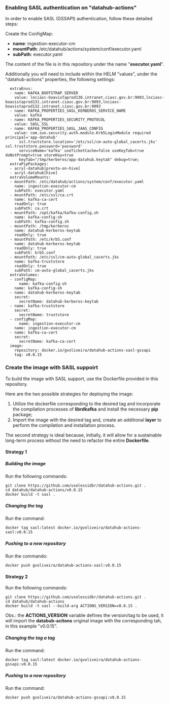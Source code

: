 ### Enabling SASL authentication on "datahub-actions"

In order to enable SASL (GSSAPI) authentication, follow these detailed steps:

Create the ConfigMap:
- **name**: ingestion-executor-cm
- **mountPath**: /etc/datahub/actions/system/conf/executor.yaml
- **subPath**: executor.yaml

The content of the file is in this repository under the name "**executor.yaml**".

Additionally you will need to include within the HELM "values", under the "datahub-actions" properties, the following settings:

```
  extraEnvs:
  - name: KAFKA_BOOTSTRAP_SERVER
    value: lnciasc-boavistaprod130.intranet.ciasc.gov.br:9093,lnciasc-boavistaprod131.intranet.ciasc.gov.br:9093,lnciasc-boavistaprod132.intranet.ciasc.gov.br:9093
  - name: KAFKA_PROPERTIES_SASL_KERBEROS_SERVICE_NAME
    value: kafka
  - name: KAFKA_PROPERTIES_SECURITY_PROTOCOL
    value: SASL_SSL
  - name: KAFKA_PROPERTIES_SASL_JAAS_CONFIG
    value: com.sun.security.auth.module.Krb5LoginModule required principal='app-datahub'
      ssl.truststore.location='/etc/ssl/cm-auto-global_cacerts.jks' ssl.truststore.password='password'
      serviceName='kafka' useTicketCache=false useKeyTab=true doNotPrompt=true storeKey=true
      keyTab="/tmp/kerberos/app-datahub.keytab" debug=true;
  extraPipPackages:
  - acryl-datahub[presto-on-hive]
  - acryl-datahub[hive]
  extraVolumeMounts:
  - mountPath: /etc/datahub/actions/system/conf/executor.yaml
    name: ingestion-executor-cm
    subPath: executor.yaml
  - mountPath: /etc/ssl/ca.crt
    name: kafka-ca-cert
    readOnly: true
    subPath: ca.crt
  - mountPath: /opt/kafka/kafka-config.sh
    name: kafka-config-sh
    subPath: kafka-config.sh
  - mountPath: /tmp/kerberos
    name: datahub-kerberos-keytab
    readOnly: true
  - mountPath: /etc/krb5.conf
    name: datahub-kerberos-keytab
    readOnly: true
    subPath: krb5.conf
  - mountPath: /etc/ssl/cm-auto-global_cacerts.jks
    name: kafka-truststore
    readOnly: true
    subPath: cm-auto-global_cacerts.jks
  extraVolumes:
  - configMap:
      name: kafka-config-sh
    name: kafka-config-sh
  - name: datahub-kerberos-keytab
    secret:
      secretName: datahub-kerberos-keytab
  - name: kafka-truststore
    secret:
      secretName: truststore
  - configMap:
      name: ingestion-executor-cm
    name: ingestion-executor-cm
  - name: kafka-ca-cert
    secret:
      secretName: kafka-ca-cert
  image:
    repository: docker.io/gvoliveira/datahub-actions-sasl-gssapi
    tag: v0.0.15
```
### Create the image with SASL suppoirt

To build the image with SASL support, use the Dockerfile provided in this repository.

Here are the two possible strategies for deploying the image:

1. Utilize the dockerfile corresponding to the desired tag and incorporate the compilation processes of **librdkafka** and install the necessary **pip** package;
2. Import the image with the desired tag and, create an additional **layer** to perform the compilation and installation process. 

The second strategy is ideal because, initially, it will allow for a sustainable long-term process without the need to refactor the entire **Dockerfile**. 

#### Strategy 1

##### Building the image

Run the following commands:
```
git clone https://github.com/uselessidbr/datahub-actions.git .
cd datahub/datahub-actions/v0.0.15
docker build -t sasl .
```

##### Changing the tag

Run the command:
```
docker tag sasl:latest docker.io/gvoliveira/datahub-actions-sasl:v0.0.15
```

##### Pushing to a new repository 

Run the commando: 
```
docker push gvoliveira/datahub-actions-sasl:v0.0.15
```

#### Strategy 2

Run the following commands:
```
git clone https://github.com/uselessidbr/datahub-actions.git .
cd datahub/datahub-actions
docker build -t sasl --build-arg ACTIONS_VERSION=v0.0.15 .
```
Obs.: the **ACTIONS_VERSION** variable defines the version/tag to be used, it will import the **databub-acitons** original image with the corresponding tah, in this example "v0.0.15".

##### Changing the tag a tag 

Run the command:
```
docker tag sasl:latest docker.io/gvoliveira/datahub-actions-gssapi:v0.0.15
```

##### Pushing to a new repository 

Run the command: 
```
docker push gvoliveira/datahub-actions-gssapi:v0.0.15
```
